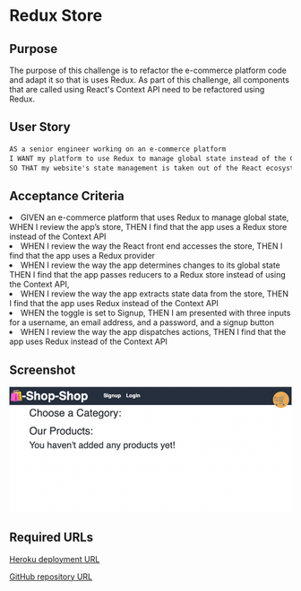 # Redux Store

## Purpose

The purpose of this challenge is to refactor the e-commerce platform code and adapt it so that is uses Redux. As part of this challenge, all components that are called using React's Context API need to be refactored using Redux.

## User Story

```md
AS a senior engineer working on an e-commerce platform
I WANT my platform to use Redux to manage global state instead of the Context API
SO THAT my website's state management is taken out of the React ecosystem
```

## Acceptance Criteria

<li>GIVEN an e-commerce platform that uses Redux to manage global state, WHEN I review the app’s store, THEN I find that the app uses a Redux store instead of the Context API
</li>
<li>WHEN I review the way the React front end accesses the store, THEN I find that the app uses a Redux provider
</li>
<li>WHEN I review the way the app determines changes to its global state
THEN I find that the app passes reducers to a Redux store instead of using the Context API, 
</li>
<li>WHEN I review the way the app extracts state data from the store, THEN I find that the app uses Redux instead of the Context API
</li>
<li>WHEN the toggle is set to Signup, THEN I am presented with three inputs for a username, an email address, and a password, and a signup button</li>
<li>WHEN I review the way the app dispatches actions, THEN I find that the app uses Redux instead of the Context API
</li>

## Screenshot

![image](./images/Screenshot-redux-store.png)

## Required URLs

[Heroku deployment URL](https://redux-store-7.herokuapp.com/)

[GitHub repository URL](https://github.com/tornicke/redux-store/)

